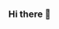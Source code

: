 ### Hi there 👋

<!--
**Tanaka-Shoji/Tanaka-Shoji** is a ✨ _special_ ✨ repository because its `README.md` (this file) appears on your GitHub profile.

ubddsf
